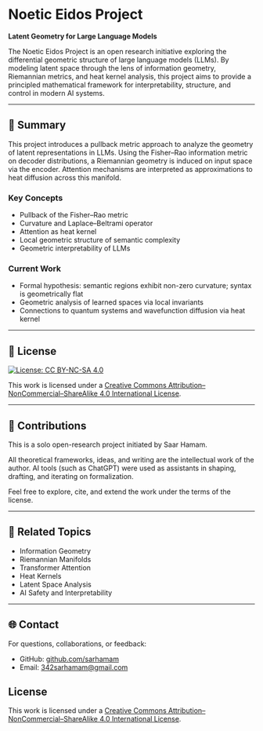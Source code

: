 # Noetic Eidos Project

**Latent Geometry for Large Language Models**

The Noetic Eidos Project is an open research initiative exploring the differential geometric structure of large language models (LLMs). By modeling latent space through the lens of information geometry, Riemannian metrics, and heat kernel analysis, this project aims to provide a principled mathematical framework for interpretability, structure, and control in modern AI systems.

---

## 🔬 Summary
This project introduces a pullback metric approach to analyze the geometry of latent representations in LLMs. Using the Fisher–Rao information metric on decoder distributions, a Riemannian geometry is induced on input space via the encoder. Attention mechanisms are interpreted as approximations to heat diffusion across this manifold.

### Key Concepts
- Pullback of the Fisher–Rao metric
- Curvature and Laplace–Beltrami operator
- Attention as heat kernel
- Local geometric structure of semantic complexity
- Geometric interpretability of LLMs

### Current Work
- Formal hypothesis: semantic regions exhibit non-zero curvature; syntax is geometrically flat
- Geometric analysis of learned spaces via local invariants
- Connections to quantum systems and wavefunction diffusion via heat kernel

---

## 📖 License
[![License: CC BY-NC-SA 4.0](https://licensebuttons.net/l/by-nc-sa/4.0/88x31.png)](https://creativecommons.org/licenses/by-nc-sa/4.0/)

This work is licensed under a [Creative Commons Attribution–NonCommercial–ShareAlike 4.0 International License](https://creativecommons.org/licenses/by-nc-sa/4.0/).

---

## 🤝 Contributions
This is a solo open-research project initiated by Saar Hamam.

All theoretical frameworks, ideas, and writing are the intellectual work of the author. AI tools (such as ChatGPT) were used as assistants in shaping, drafting, and iterating on formalization.

Feel free to explore, cite, and extend the work under the terms of the license.

---

## 🔗 Related Topics
- Information Geometry
- Riemannian Manifolds
- Transformer Attention
- Heat Kernels
- Latent Space Analysis
- AI Safety and Interpretability

---

## 🌐 Contact
For questions, collaborations, or feedback:
- GitHub: [github.com/sarhamam](https://github.com/sarhamam)
- Email: 342sarhamam@gmail.com

## License

This work is licensed under a [Creative Commons Attribution–NonCommercial–ShareAlike 4.0 International License](https://creativecommons.org/licenses/by-nc-sa/4.0/).
